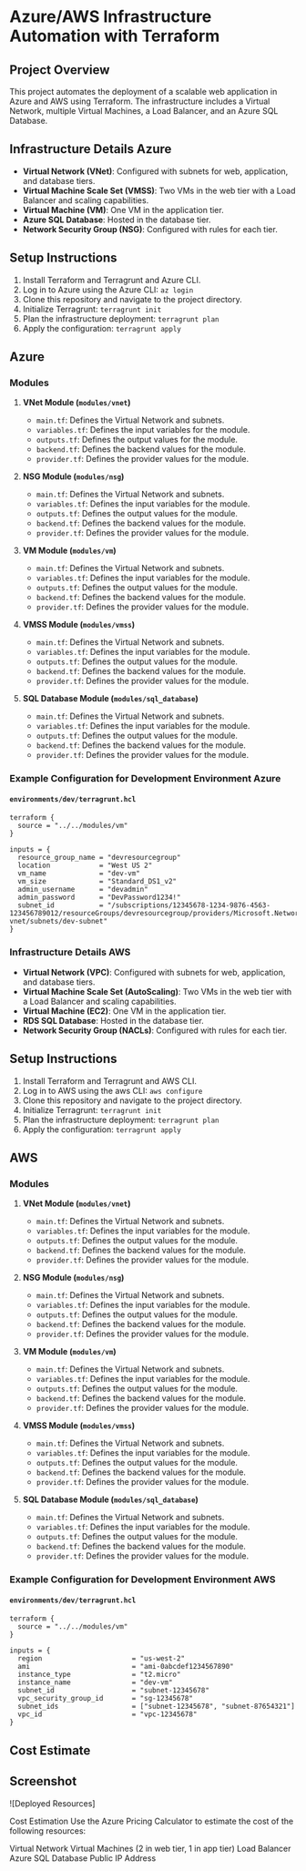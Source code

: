 # Azure/AWS Infrastructure Automation with Terraform

## Project Overview

This project automates the deployment of a scalable web application in Azure and AWS using Terraform. The infrastructure includes a Virtual Network, multiple Virtual Machines, a Load Balancer, and an Azure SQL Database.

## Infrastructure Details Azure

- **Virtual Network (VNet)**: Configured with subnets for web, application, and database tiers.
- **Virtual Machine Scale Set (VMSS)**: Two VMs in the web tier with a Load Balancer and scaling capabilities.
- **Virtual Machine (VM)**: One VM in the application tier.
- **Azure SQL Database**: Hosted in the database tier.
- **Network Security Group (NSG)**: Configured with rules for each tier.



## Setup Instructions

1. Install Terraform and Terragrunt and Azure CLI.
2. Log in to Azure using the Azure CLI: `az login`
3. Clone this repository and navigate to the project directory.
4. Initialize Terragrunt: `terragrunt init`
5. Plan the infrastructure deployment: `terragrunt plan`
6. Apply the configuration: `terragrunt apply`

## Azure

### Modules

1. **VNet Module (`modules/vnet`)**
    - `main.tf`: Defines the Virtual Network and subnets.
    - `variables.tf`: Defines the input variables for the module.
    - `outputs.tf`: Defines the output values for the module.
    - `backend.tf`: Defines the backend values for the module.
    - `provider.tf`: Defines the provider values for the module.

2. **NSG Module (`modules/nsg`)**
    - `main.tf`: Defines the Virtual Network and subnets.
    - `variables.tf`: Defines the input variables for the module.
    - `outputs.tf`: Defines the output values for the module.
    - `backend.tf`: Defines the backend values for the module.
    - `provider.tf`: Defines the provider values for the module.

3. **VM Module (`modules/vm`)**
    - `main.tf`: Defines the Virtual Network and subnets.
    - `variables.tf`: Defines the input variables for the module.
    - `outputs.tf`: Defines the output values for the module.
    - `backend.tf`: Defines the backend values for the module.
    - `provider.tf`: Defines the provider values for the module.

4. **VMSS Module (`modules/vmss`)**
    - `main.tf`: Defines the Virtual Network and subnets.
    - `variables.tf`: Defines the input variables for the module.
    - `outputs.tf`: Defines the output values for the module.
    - `backend.tf`: Defines the backend values for the module.
    - `provider.tf`: Defines the provider values for the module.

5. **SQL Database Module (`modules/sql_database`)**
    - `main.tf`: Defines the Virtual Network and subnets.
    - `variables.tf`: Defines the input variables for the module.
    - `outputs.tf`: Defines the output values for the module.
    - `backend.tf`: Defines the backend values for the module.
    - `provider.tf`: Defines the provider values for the module.

### Example Configuration for Development Environment Azure

#### `environments/dev/terragrunt.hcl`

```hcl
terraform {
  source = "../../modules/vm"
}

inputs = {
  resource_group_name = "devresourcegroup"
  location            = "West US 2"
  vm_name             = "dev-vm"
  vm_size             = "Standard_DS1_v2"
  admin_username      = "devadmin"
  admin_password      = "DevPassword1234!"
  subnet_id           = "/subscriptions/12345678-1234-9876-4563-123456789012/resourceGroups/devresourcegroup/providers/Microsoft.Network/virtualNetworks/dev-vnet/subnets/dev-subnet"
}
```

### Infrastructure Details AWS

- **Virtual Network (VPC)**: Configured with subnets for web, application, and database tiers.
- **Virtual Machine Scale Set (AutoScaling)**: Two VMs in the web tier with a Load Balancer and scaling capabilities.
- **Virtual Machine (EC2)**: One VM in the application tier.
- **RDS SQL Database**: Hosted in the database tier.
- **Network Security Group (NACLs)**: Configured with rules for each tier.



## Setup Instructions

1. Install Terraform and Terragrunt and AWS CLI.
2. Log in to AWS using the aws CLI: `aws configure`
3. Clone this repository and navigate to the project directory.
4. Initialize Terragrunt: `terragrunt init`
5. Plan the infrastructure deployment: `terragrunt plan`
6. Apply the configuration: `terragrunt apply`

## AWS

### Modules

1. **VNet Module (`modules/vnet`)**
    - `main.tf`: Defines the Virtual Network and subnets.
    - `variables.tf`: Defines the input variables for the module.
    - `outputs.tf`: Defines the output values for the module.
    - `backend.tf`: Defines the backend values for the module.
    - `provider.tf`: Defines the provider values for the module.

2. **NSG Module (`modules/nsg`)**
    - `main.tf`: Defines the Virtual Network and subnets.
    - `variables.tf`: Defines the input variables for the module.
    - `outputs.tf`: Defines the output values for the module.
    - `backend.tf`: Defines the backend values for the module.
    - `provider.tf`: Defines the provider values for the module.

3. **VM Module (`modules/vm`)**
    - `main.tf`: Defines the Virtual Network and subnets.
    - `variables.tf`: Defines the input variables for the module.
    - `outputs.tf`: Defines the output values for the module.
    - `backend.tf`: Defines the backend values for the module.
    - `provider.tf`: Defines the provider values for the module.

4. **VMSS Module (`modules/vmss`)**
    - `main.tf`: Defines the Virtual Network and subnets.
    - `variables.tf`: Defines the input variables for the module.
    - `outputs.tf`: Defines the output values for the module.
    - `backend.tf`: Defines the backend values for the module.
    - `provider.tf`: Defines the provider values for the module.

5. **SQL Database Module (`modules/sql_database`)**
    - `main.tf`: Defines the Virtual Network and subnets.
    - `variables.tf`: Defines the input variables for the module.
    - `outputs.tf`: Defines the output values for the module.
    - `backend.tf`: Defines the backend values for the module.
    - `provider.tf`: Defines the provider values for the module.

### Example Configuration for Development Environment AWS

#### `environments/dev/terragrunt.hcl`

```hcl
terraform {
  source = "../../modules/vm"
}

inputs = {
  region                      = "us-west-2"
  ami                         = "ami-0abcdef1234567890" 
  instance_type               = "t2.micro"
  instance_name               = "dev-vm"
  subnet_id                   = "subnet-12345678"      
  vpc_security_group_id       = "sg-12345678"         
  subnet_ids                  = ["subnet-12345678", "subnet-87654321"] 
  vpc_id                      = "vpc-12345678"        
}
```





## Cost Estimate


## Screenshot
![Deployed Resources]



Cost Estimation
Use the Azure Pricing Calculator to estimate the cost of the following resources:

Virtual Network
Virtual Machines (2 in web tier, 1 in app tier)
Load Balancer
Azure SQL Database
Public IP Address
